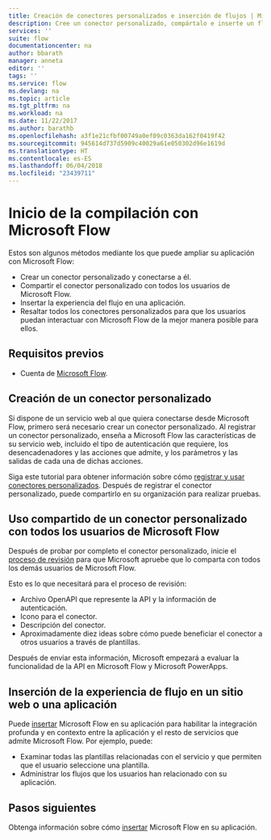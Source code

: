```yaml
---
title: Creación de conectores personalizados e inserción de flujos | Microsoft Docs
description: Cree un conector personalizado, compártalo e inserte un flujo, entre otras operaciones.
services: ''
suite: flow
documentationcenter: na
author: bbarath
manager: anneta
editor: ''
tags: ''
ms.service: flow
ms.devlang: na
ms.topic: article
ms.tgt_pltfrm: na
ms.workload: na
ms.date: 11/22/2017
ms.author: barathb
ms.openlocfilehash: a3f1e21cfbf00749a0ef09c0363da162f0419f42
ms.sourcegitcommit: 945614d737d5909c40029a61e050302d96e1619d
ms.translationtype: HT
ms.contentlocale: es-ES
ms.lasthandoff: 06/04/2018
ms.locfileid: "23439711"
---
```

# <a name="start-to-build-with-microsoft-flow"></a>Inicio de la compilación con Microsoft Flow

Estos son algunos métodos mediante los que puede ampliar su aplicación con Microsoft Flow:

* Crear un conector personalizado y conectarse a él.
* Compartir el conector personalizado con todos los usuarios de Microsoft Flow.
* Insertar la experiencia del flujo en una aplicación.
* Resaltar todos los conectores personalizados para que los usuarios puedan interactuar con Microsoft Flow de la mejor manera posible para ellos.

## <a name="prerequisites"></a>Requisitos previos

* Cuenta de [Microsoft Flow](https://flow.microsoft.com).

## <a name="create-a-custom-connector"></a>Creación de un conector personalizado

Si dispone de un servicio web al que quiera conectarse desde Microsoft Flow, primero será necesario crear un conector personalizado. Al registrar un conector personalizado, enseña a Microsoft Flow las características de su servicio web, incluido el tipo de autenticación que requiere, los desencadenadores y las acciones que admite, y los parámetros y las salidas de cada una de dichas acciones.

Siga este tutorial para obtener información sobre cómo [registrar y usar conectores personalizados](https://powerapps.microsoft.com/tutorials/register-custom-api/). Después de registrar el conector personalizado, puede compartirlo en su organización para realizar pruebas.

## <a name="share-a-custom-connector-with-all-microsoft-flow-users"></a>Uso compartido de un conector personalizado con todos los usuarios de Microsoft Flow

Después de probar por completo el conector personalizado, inicie el [proceso de revisión](https://flow.microsoft.com/blog/calling-all-saas-apps-now-you-can-build-your-own-connector-for-flow-and-logic-apps/) para que Microsoft apruebe que lo comparta con todos los demás usuarios de Microsoft Flow.

Esto es lo que necesitará para el proceso de revisión:

* Archivo OpenAPI que represente la API y la información de autenticación.
* Icono para el conector.
* Descripción del conector.
* Aproximadamente diez ideas sobre cómo puede beneficiar el conector a otros usuarios a través de plantillas.

Después de enviar esta información, Microsoft empezará a evaluar la funcionalidad de la API en Microsoft Flow y Microsoft PowerApps.

## <a name="embed-the-flow-experience-into-your-website-or-app"></a>Inserción de la experiencia de flujo en un sitio web o una aplicación

Puede [insertar](embed-flow-dev.md) Microsoft Flow en su aplicación para habilitar la integración profunda y en contexto entre la aplicación y el resto de servicios que admite Microsoft Flow. Por ejemplo, puede:

* Examinar todas las plantillas relacionadas con el servicio y que permiten que el usuario seleccione una plantilla.
* Administrar los flujos que los usuarios han relacionado con su aplicación.

## <a name="next-steps"></a>Pasos siguientes

Obtenga información sobre cómo [insertar](embed-flow-dev.md) Microsoft Flow en su aplicación.
